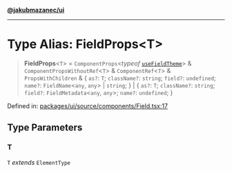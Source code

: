 [**@jakubmazanec/ui**](../README.md)

---

# Type Alias: FieldProps\<T\>

> **FieldProps**\<`T`\> = `ComponentProps`\<_typeof_
> [`useFieldTheme`](../variables/useFieldTheme.md)\> & `ComponentPropsWithoutRef`\<`T`\> &
> `ComponentRef`\<`T`\> & `PropsWithChildren` & \{ `as?`: `T`; `className?`: `string`; `field?`:
> `undefined`; `name?`: `FieldName`\<`any`, `any`\> \| `string`; \} \| \{ `as?`: `T`; `className?`:
> `string`; `field?`: `FieldMetadata`\<`any`, `any`\>; `name?`: `undefined`; \}

Defined in:
[packages/ui/source/components/Field.tsx:17](https://github.com/jakubmazanec/tools/blob/026d472564678641afd0039e9c07d936f221ca46/packages/ui/source/components/Field.tsx#L17)

## Type Parameters

### T

`T` _extends_ `ElementType`
